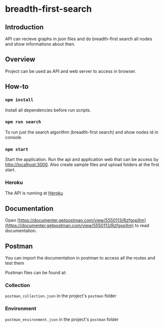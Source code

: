 # breadth-first-search

## Introduction
API can recieve graphs in json files and do breadth-first search all nodes and show informations about then.

## Overview
Project can be used as API and web server to access in browser.

## How-to

### `npm install`
Install all dependencies before run scripts.

### `npm run search`
To run just the search algorithm (breadth-first search) and show nodes id in console.

### `npm start`
Start the application. Run the api and application web that can be access by [http://localhost:3000](http://localhost:3000). Also create sample files and upload folders at the first start.

### Heroku
The API is running at [Heroku](https://breadth-first-search.herokuapp.com/graphs)

## Documentation
Open [https://documenter.getpostman.com/view/5550113/RzfgopXm](https://documenter.getpostman.com/view/5550113/RzfgopXm) to read documentation.

## Postman
You can import the documentation in postman to access all the routes and test them

Postman files can be found at:

### Collection
`postman_collection.json` in the project's `postman` folder

### Environment
`postman_environment.json` in the project's `postman` folder